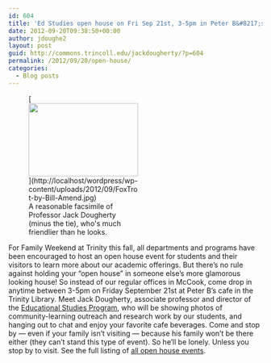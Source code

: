 ```yaml
---
id: 604
title: 'Ed Studies open house on Fri Sep 21st, 3-5pm in Peter B&#8217;s'
date: 2012-09-20T09:38:50+00:00
author: jdoughe2
layout: post
guid: http://commons.trincoll.edu/jackdougherty/?p=604
permalink: /2012/09/20/open-house/
categories:
  - Blog posts
---
```

<figure id="attachment_605" style="width: 217px" class="wp-caption alignright">[<img class=" wp-image-605 " src="http://localhost/wordpress/wp-content/uploads/2012/09/FoxTrot-by-Bill-Amend.jpg" alt="" width="217" height="145" />](http://localhost/wordpress/wp-content/uploads/2012/09/FoxTrot-by-Bill-Amend.jpg)<figcaption class="wp-caption-text">A reasonable facsimile of Professor Jack Dougherty (minus the tie), who's much friendlier than he looks.</figcaption></figure> 

For Family Weekend at Trinity this fall, all departments and programs have been encouraged to host an open house event for students and their visitors to learn more about our academic offerings. But there&#8217;s no rule against holding your &#8220;open house&#8221; in someone else&#8217;s more glamorous looking house! So instead of our regular offices in McCook, come drop in anytime between 3-5pm on Friday September 21st at Peter B&#8217;s cafe in the Trinity Library. Meet Jack Dougherty, associate professor and director of the <a title="Ed Studies" href="http://www.trincoll.edu/Academics/MajorsAndMinors/educational/Pages/default.aspx" target="_blank">Educational Studies Program</a>, who will be showing photos of community-learning outreach and research work by our students, and hanging out to chat and enjoy your favorite cafe beverages. Come and stop by &#8212; even if your family isn&#8217;t visiting &#8212; because his family won&#8217;t be there either (they can&#8217;t stand this type of event). So he&#8217;ll be lonely. Unless you stop by to visit. See the full listing of <a title="open-house" href="http://b28.cc.trincoll.edu/PublicMasterCalendar/EventDetails.aspx?data=hHr80o3M7J7BULx2xWc%2bONDg8TZTxUDoznF%2fsqUHtbn8qTP%2fLpxWglqUoKC67IpF" target="_blank">all open house events</a>.